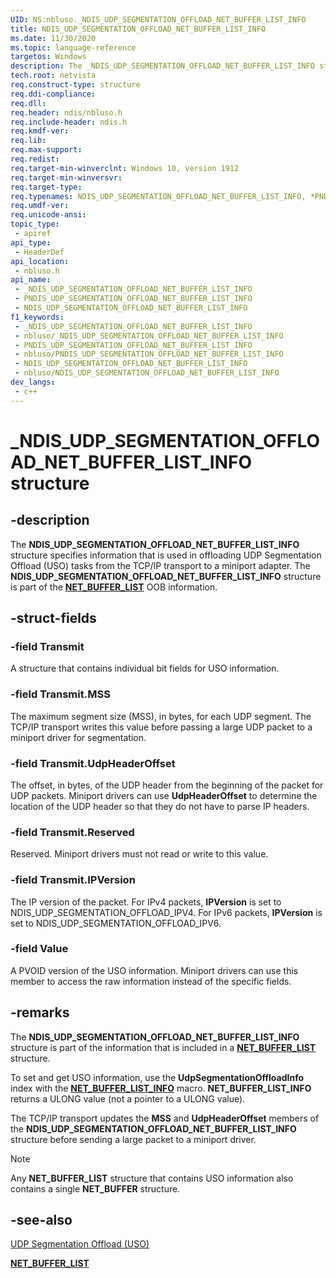 ```yaml
---
UID: NS:nbluso._NDIS_UDP_SEGMENTATION_OFFLOAD_NET_BUFFER_LIST_INFO
title: NDIS_UDP_SEGMENTATION_OFFLOAD_NET_BUFFER_LIST_INFO
ms.date: 11/30/2020
ms.topic: language-reference
targetos: Windows
description: The _NDIS_UDP_SEGMENTATION_OFFLOAD_NET_BUFFER_LIST_INFO structure specifies a buffer comprised of one or more NET_PACKET or NET_FRAGMENT structures.
tech.root: netvista 
req.construct-type: structure
req.ddi-compliance: 
req.dll: 
req.header: ndis/nbluso.h
req.include-header: ndis.h
req.kmdf-ver: 
req.lib: 
req.max-support: 
req.redist: 
req.target-min-winverclnt: Windows 10, version 1912
req.target-min-winversvr: 
req.target-type: 
req.typenames: NDIS_UDP_SEGMENTATION_OFFLOAD_NET_BUFFER_LIST_INFO, *PNDIS_UDP_SEGMENTATION_OFFLOAD_NET_BUFFER_LIST_INFO
req.umdf-ver: 
req.unicode-ansi: 
topic_type:
 - apiref
api_type:
 - HeaderDef
api_location:
 - nbluso.h
api_name:
 - _NDIS_UDP_SEGMENTATION_OFFLOAD_NET_BUFFER_LIST_INFO
 - PNDIS_UDP_SEGMENTATION_OFFLOAD_NET_BUFFER_LIST_INFO
 - NDIS_UDP_SEGMENTATION_OFFLOAD_NET_BUFFER_LIST_INFO
f1_keywords:
 - _NDIS_UDP_SEGMENTATION_OFFLOAD_NET_BUFFER_LIST_INFO
 - nbluso/_NDIS_UDP_SEGMENTATION_OFFLOAD_NET_BUFFER_LIST_INFO
 - PNDIS_UDP_SEGMENTATION_OFFLOAD_NET_BUFFER_LIST_INFO
 - nbluso/PNDIS_UDP_SEGMENTATION_OFFLOAD_NET_BUFFER_LIST_INFO
 - NDIS_UDP_SEGMENTATION_OFFLOAD_NET_BUFFER_LIST_INFO
 - nbluso/NDIS_UDP_SEGMENTATION_OFFLOAD_NET_BUFFER_LIST_INFO
dev_langs:
 - c++
---
```


# _NDIS_UDP_SEGMENTATION_OFFLOAD_NET_BUFFER_LIST_INFO structure


## -description

The **NDIS_UDP_SEGMENTATION_OFFLOAD_NET_BUFFER_LIST_INFO** structure specifies information that is used in offloading UDP Segmentation Offload (USO) tasks from the TCP/IP transport to a miniport adapter. The **NDIS_UDP_SEGMENTATION_OFFLOAD_NET_BUFFER_LIST_INFO** structure is part of the [**NET_BUFFER_LIST**](../nbl/ns-nbl-net_buffer_list.md) OOB information.

## -struct-fields

### -field Transmit

A structure that contains individual bit fields for USO information.

### -field Transmit.MSS

The maximum segment size (MSS), in bytes, for each UDP segment. The TCP/IP transport writes this value before passing a large UDP packet to a miniport driver for segmentation.

### -field Transmit.UdpHeaderOffset

The offset, in bytes, of the UDP header from the beginning of the packet for UDP packets. Miniport drivers can use **UdpHeaderOffset** to determine the location of the UDP header so that they do not have to parse IP headers.

### -field Transmit.Reserved

Reserved. Miniport drivers must not read or write to this value.

### -field Transmit.IPVersion

The IP version of the packet. For IPv4 packets, **IPVersion** is set to NDIS_UDP_SEGMENTATION_OFFLOAD_IPV4. For IPv6 packets, **IPVersion** is set to NDIS_UDP_SEGMENTATION_OFFLOAD_IPV6.

### -field Value

A PVOID version of the USO information. Miniport drivers can use this member to access the raw information instead of the specific fields.

## -remarks

The **NDIS_UDP_SEGMENTATION_OFFLOAD_NET_BUFFER_LIST_INFO** structure is part of the information that is included in a [**NET_BUFFER_LIST**](../nbl/ns-nbl-net_buffer_list.md) structure.

To set and get USO information, use the **UdpSegmentationOffloadInfo** index with the [**NET_BUFFER_LIST_INFO**](../nblaccessors/nf-nblaccessors-net_buffer_list_info.md) macro. **NET_BUFFER_LIST_INFO** returns a ULONG value (not a pointer to a ULONG value).

The TCP/IP transport updates the **MSS** and **UdpHeaderOffset** members of the **NDIS_UDP_SEGMENTATION_OFFLOAD_NET_BUFFER_LIST_INFO** structure before sending a large packet to a miniport driver.

>[!NOTE]
> Any **NET_BUFFER_LIST** structure that contains USO information also contains a single **NET_BUFFER** structure.

## -see-also

[UDP Segmentation Offload (USO)](/windows-hardware/drivers/network/udp-segmentation-offload-uso-)

[**NET_BUFFER_LIST**](../nbl/ns-nbl-net_buffer_list.md)

